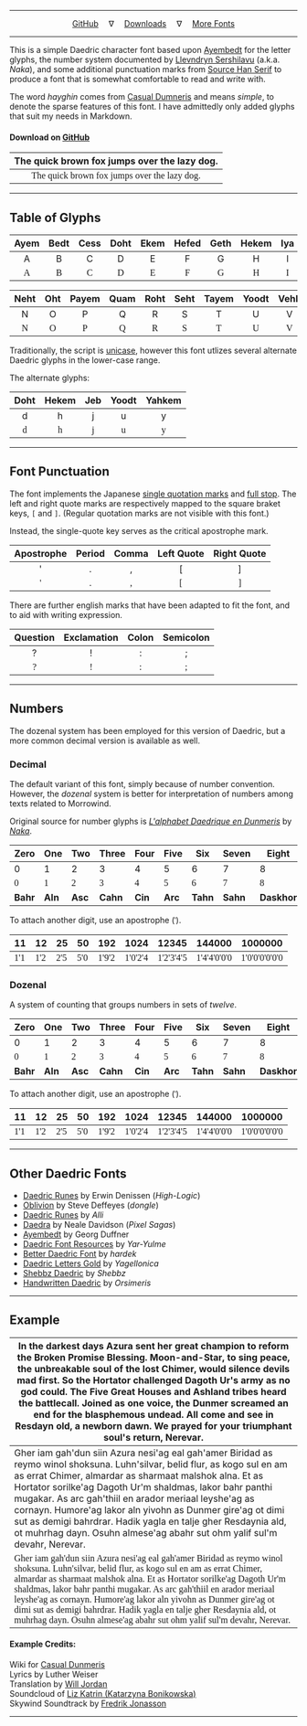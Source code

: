 <style>
@font-face {
    font-family: HayghinDaedric;
    src: url('./assets/fonts/ttf/HayghinDaedric.ttf') format('truetype');
    font-weight: medium;
    font-style: normal;
}
</style>
<style>
@font-face {
    font-family: HayghinDaedric-Dozenal;
    src: url('./assets/fonts/ttf/HayghinDaedric-Dozenal.ttf') format('truetype');
    font-weight: medium;
    font-style: normal;
}
</style>

---

<center>
<a href="https://github.com/mmillar-bolis/HayghinDaedricFont">GitHub</a>
&emsp;&nabla;&emsp;
<a href="https://github.com/mmillar-bolis/HayghinDaedricFont/releases/">Downloads</a>
&emsp;&nabla;&emsp;
<a href="#other-daedric-fonts">More Fonts</a>
</center>

---

This is a simple Daedric character font based upon [Ayembedt][1] for the letter glyphs, the number system documented by [Llevndryn Sershilavu][2] (a.k.a. *Naka*), and some additional punctuation marks from [Source Han Serif][3] to produce a font that is somewhat comfortable to read and write with.

The word *hayghin* comes from [Casual Dumneris][4] and means *simple*, to denote the sparse features of this font. I have admittedly only added glyphs that suit my needs in Markdown.

#### Download on [GitHub][5]


|                     The quick brown fox jumps over the lazy dog.                      |
|:-------------------------------------------------------------------------------------:|
| <span style="font-family:Daedric">The quick brown fox jumps over the lazy dog.</span> |

[1]: https://github.com/georgd/OpenMW-Fonts
[2]: https://arador-dayn.fr/viewtopic.php?f=16&t=482
[3]: https://github.com/adobe-fonts/source-han-serif
[4]: https://casualscrolls.fandom.com/wiki/Dunmeri_language
[5]: https://github.com/mmillar-bolis/HayghinDaedricFont/releases/

---

## Table of Glyphs

| Ayem | Bedt | Cess | Doht | Ekem | Hefed | Geth | Hekem | Iya | Jeb | Koht | Lyr | Meht |
|:----:|:----:|:----:|:----:|:----:|:-----:|:----:|:-----:|:---:|:---:|:----:|:---:|:----:|
|   A  |   B  |   C  |   D  |   E  |   F   |   G  |   H   |  I  |  J  |   K  |  L  |   M  |
| <span style="font-family:HayghinDaedric">A</span> | <span style="font-family:HayghinDaedric">B</span> | <span style="font-family:HayghinDaedric">C</span> | <span style="font-family:HayghinDaedric">D</span> | <span style="font-family:HayghinDaedric">E</span> | <span style="font-family:HayghinDaedric">F</span> | <span style="font-family:HayghinDaedric">G</span> | <span style="font-family:HayghinDaedric">H</span> | <span style="font-family:HayghinDaedric">I</span> | <span style="font-family:HayghinDaedric">J</span> | <span style="font-family:HayghinDaedric">K</span> | <span style="font-family:HayghinDaedric">L</span> | <span style="font-family:HayghinDaedric">M</span> |


| Neht | Oht | Payem | Quam | Roht | Seht | Tayem | Yoodt | Vehk | Web | Xayah | Yahkem | Zyr |
|:----:|:---:|:-----:|:----:|:----:|:----:|:-----:|:-----:|:----:|:---:|:-----:|:------:|:---:|
|   N  |  O  |   P   |   Q  |   R  |   S  |   T   |   U   |   V  |  W  |   X   |    Y   |  Z  |
| <span style="font-family:HayghinDaedric">N</span> | <span style="font-family:HayghinDaedric">O</span> | <span style="font-family:HayghinDaedric">P</span> | <span style="font-family:HayghinDaedric">Q</span> | <span style="font-family:HayghinDaedric">R</span> | <span style="font-family:HayghinDaedric">S</span> | <span style="font-family:HayghinDaedric">T</span> | <span style="font-family:HayghinDaedric">U</span> | <span style="font-family:HayghinDaedric">V</span> | <span style="font-family:HayghinDaedric">W</span> | <span style="font-family:HayghinDaedric">X</span> | <span style="font-family:HayghinDaedric">Y</span> | <span style="font-family:HayghinDaedric">Z</span> |

Traditionally, the script is [unicase][6], however this font utlizes several alternate Daedric glyphs in the lower-case range.

The alternate glyphs:

| Doht | Hekem | Jeb | Yoodt | Yahkem |
|:----:|:-----:|:---:|:-----:|:------:|
|   d  |   h   |  j  |   u   |    y   |
| <span style="font-family:HayghinDaedric">d</span> | <span style="font-family:HayghinDaedric">h</span> | <span style="font-family:HayghinDaedric">j</span> | <span style="font-family:HayghinDaedric">u</span> | <span style="font-family:HayghinDaedric">y</span> |

[6]: https://en.wikipedia.org/wiki/Unicase

---

## Font Punctuation

The font implements the Japanese [single quotation marks][7] and [full stop][8]. The left and right quote marks are respectively mapped to the square braket keys, `[` and `]`. (Regular quotation marks are not visible with this font.)

Instead, the single-quote key serves as the critical apostrophe mark.

| Apostrophe | Period | Comma | Left Quote | Right Quote |
|:----------:|:------:|:-----:|:----------:|:-----------:|
|      '     |    .   |   ,   |    \[      |      \]     |
| <span style="font-family:HayghinDaedric">'</span> | <span style="font-family:HayghinDaedric">.</span> | <span style="font-family:HayghinDaedric">,</span> | <span style="font-family:HayghinDaedric">[</span> | <span style="font-family:HayghinDaedric">]</span> |

There are further english marks that have been adapted to fit the font, and to aid with writing expression.

| Question | Exclamation | Colon | Semicolon |
|:--------:|:-----------:|:-----:|:---------:|
|     ?    |      !      |   :   |     ;     |
| <span style="font-family:HayghinDaedric">?</span> | <span style="font-family:HayghinDaedric">!</span> | <span style="font-family:HayghinDaedric">:</span> | <span style="font-family:HayghinDaedric">;</span> |

[7]: https://en.wikipedia.org/wiki/Japanese_punctuation#Single_quotation_marks
[8]: https://en.wikipedia.org/wiki/Japanese_punctuation#Full_stop

---

## Numbers

The dozenal system has been employed for this version of Daedric, but a more common decimal version is available as well.

### Decimal

The default variant of this font, simply because of number convention. However, the *dozenal* system is better for interpretation of numbers among texts related to Morrowind.

Original source for number glyphs is [*L'alphabet Daedrique en Dunmeris*][9] by [*Naka*][10].

| Zero | One | Two | Three | Four | Five | Six | Seven | Eight | Nine | Ten |
|---|---|---|---|---|---|---|---|---|---|----|
| 0 | 1 | 2 | 3 | 4 | 5 | 6 | 7 | 8 | 9 | 10 |
| <span style="font-family:HayghinDaedric">0</span> | <span style="font-family:HayghinDaedric">1</span> | <span style="font-family:HayghinDaedric">2</span> | <span style="font-family:HayghinDaedric">3</span> | <span style="font-family:HayghinDaedric">4</span> | <span style="font-family:HayghinDaedric">5</span> | <span style="font-family:HayghinDaedric">6</span> | <span style="font-family:HayghinDaedric">7</span> | <span style="font-family:HayghinDaedric">8</span> | <span style="font-family:HayghinDaedric">9</span> | <span style="font-family:HayghinDaedric">1'0</span> |
| __Bahr__ | __Aln__ | __Asc__ | __Cahn__ | __Cin__ | __Arc__ | __Tahn__ | __Sahn__ | __Daskhor__ | __Ent__ | __Alnahn__ |

To attach another digit, use an apostrophe (<span style="font-family:Daedric">'</span>).

| 11 | 12 | 25 | 50 | 192 | 1024 | 12345 | 144000 | 1000000 |
|----|----|----|----|-----|------|-------|--------|---------|
| <span style="font-family:HayghinDaedric">1'1</span> | <span style="font-family:HayghinDaedric">1'2</span> | <span style="font-family:HayghinDaedric">2'5</span> | <span style="font-family:HayghinDaedric">5'0</span> | <span style="font-family:HayghinDaedric">1'9'2</span> | <span style="font-family:HayghinDaedric">1'0'2'4</span> | <span style="font-family:HayghinDaedric">1'2'3'4'5</span> | <span style="font-family:HayghinDaedric">1'4'4'0'0'0</span> | <span style="font-family:HayghinDaedric">1'0'0'0'0'0'0</span> |

[9]: https://arador-dayn.fr/viewtopic.php?f=16&t=482
[10]: https://www.deviantart.com/naka117

### Dozenal

A system of counting that groups numbers in sets of *twelve*.

| Zero | One | Two | Three | Four | Five | Six | Seven | Eight | Nine | Dek | El | Ten |
|---|---|---|---|---|---|---|---|---|---|----------|----------|----|
| 0 | 1 | 2 | 3 | 4 | 5 | 6 | 7 | 8 | 9 | &#x218a; | &#x218b; | 10 |
| <span style="font-family:HayghinDaedric-Dozenal">0</span> | <span style="font-family:HayghinDaedric-Dozenal">1</span> | <span style="font-family:HayghinDaedric-Dozenal">2</span> | <span style="font-family:HayghinDaedric-Dozenal">3</span> | <span style="font-family:HayghinDaedric-Dozenal">4</span> | <span style="font-family:HayghinDaedric-Dozenal">5</span> | <span style="font-family:HayghinDaedric-Dozenal">6</span> | <span style="font-family:HayghinDaedric-Dozenal">7</span> | <span style="font-family:HayghinDaedric-Dozenal">8</span> | <span style="font-family:HayghinDaedric-Dozenal">9</span> | <span style="font-family:HayghinDaedric-Dozenal">&#x218a;</span> | <span style="font-family:HayghinDaedric-Dozenal">&#x218b;</span> | <span style="font-family:HayghinDaedric-Dozenal">1'0</span> |
| __Bahr__ | __Aln__ | __Asc__ | __Cahn__ | __Cin__ | __Arc__ | __Tahn__ | __Sahn__ | __Daskhor__ | __Ent__ | __Xayn__ | __Lyrn__ | __Alnahn__ |

To attach another digit, use an apostrophe (<span style="font-family:Daedric">'</span>).

| 11 | 12 | 25 | 50 | 192 | 1024 | 12345 | 144000 | 1000000 |
|----|----|----|----|-----|------|-------|--------|---------|
| <span style="font-family:HayghinDaedric-Dozenal">1'1</span> | <span style="font-family:HayghinDaedric-Dozenal">1'2</span> | <span style="font-family:HayghinDaedric-Dozenal">2'5</span> | <span style="font-family:HayghinDaedric-Dozenal">5'0</span> | <span style="font-family:HayghinDaedric-Dozenal">1'9'2</span> | <span style="font-family:HayghinDaedric-Dozenal">1'0'2'4</span> | <span style="font-family:HayghinDaedric-Dozenal">1'2'3'4'5</span> | <span style="font-family:HayghinDaedric-Dozenal">1'4'4'0'0'0</span> | <span style="font-family:HayghinDaedric-Dozenal">1'0'0'0'0'0'0</span> |

---

## Other Daedric Fonts

- [Daedric Runes][11] by Erwin Denissen (*High-Logic*)
- [Oblivion][12] by Steve Deffeyes (*dongle*)
- [Daedric Runes][13] by *Alli*
- [Daedra][14] by Neale Davidson (*Pixel Sagas*)
- [Ayembedt][15] by Georg Duffner
- [Daedric Font Resources][16] by *Yar-Yulme*
- [Better Daedric Font][17] by *hardek*
- [Daedric Letters Gold][18] by *Yagellonica*
- [Shebbz Daedric][19] by *Shebbz*
- [Handwritten Daedric][20] by *Orsimeris*

[11]: https://www.ffonts.net/Daedric-Runes.font
[12]: https://en.uesp.net/wiki/File:Obliviontt.zip
[13]: https://morroblivion.com/forums/skyrim-general-chat/allis-daedric-runes-opentype-font-kit
[14]: http://www.pixelsagas.com/?download=daedra
[15]: https://github.com/georgd/OpenMW-Fonts
[16]: https://www.nexusmods.com/morrowind/mods/45458/
[17]: https://www.nexusmods.com/morrowind/mods/44540
[18]: https://www.deviantart.com/yagellonica/art/Daedric-Letters-GOLD-741405288
[19]: https://twitter.com/t00thpasteface/status/1291107593432293376
[20]: https://www.reddit.com/r/teslore/comments/a3jnm8/handwritten_daedric_script_ttfotf/

---

## Example

| In the darkest days Azura sent her great champion to reform the Broken Promise Blessing. Moon-and-Star, to sing peace, the unbreakable soul of the lost Chimer, would silence devils mad first. So the Hortator challenged Dagoth Ur's army as no god could. The Five Great Houses and Ashland tribes heard the battlecall. Joined as one voice, the Dunmer screamed an end for the blasphemous undead. All come and see in Resdayn old, a newborn dawn. We prayed for your triumphant soul's return, Nerevar. |
|---|
| Gher iam gah'dun siin Azura nesi'ag eal gah'amer Biridad as reymo winol shoksuna. Luhn'silvar, belid flur, as kogo sul en am as errat Chimer, almardar as sharmaat malshok alna. Et as Hortator sorilke'ag Dagoth Ur'm shaldmas, lakor bahr panthi mugakar. As arc gah'thiil en arador meriaal leyshe'ag as cornayn. Humore'ag lakor aln yivohn as Dunmer gire'ag ot dimi sut as demigi bahrdrar. Hadik yagla en talje gher Resdaynia ald, ot muhrhag dayn. Osuhn almese'ag abahr sut ohm yalif sul'm devahr, Nerevar. |
| <span style="font-family:HayghinDaedric">Gher iam gah'dun siin Azura nesi'ag eal gah'amer Biridad as reymo winol shoksuna. Luhn'silvar, belid flur, as kogo sul en am as errat Chimer, almardar as sharmaat malshok alna. Et as Hortator sorilke'ag Dagoth Ur'm shaldmas, lakor bahr panthi mugakar. As arc gah'thiil en arador meriaal leyshe'ag as cornayn. Humore'ag lakor aln yivohn as Dunmer gire'ag ot dimi sut as demigi bahrdrar. Hadik yagla en talje gher Resdaynia ald, ot muhrhag dayn. Osuhn almese'ag abahr sut ohm yalif sul'm devahr, Nerevar.</span> |

#### Example Credits:
Wiki for [Casual Dunmeris][21]\
Lyrics by Luther Weiser\
Translation by [Will Jordan][22]\
Soundcloud of [Liz Katrin \(Katarzyna Bonikowska\)][23]\
Skywind Soundtrack by [Fredrik Jonasson][24]

[21]: https://casualscrolls.fandom.com/wiki/Dunmeri_language
[22]: https://soundcloud.com/smitehammer
[23]: https://soundcloud.com/liz-katrin/hortator-skywind
[24]: https://jonassonfredrik.bandcamp.com

---
